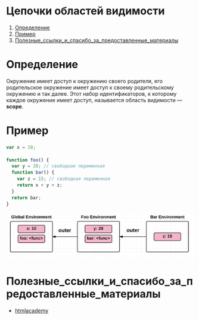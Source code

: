 # Цепочки областей видимости
1. [Определение](#Определение)
1. [Пример](#Пример)
1. [Полезные_ссылки_и_спасибо_за_предоставленные_материалы](#Полезные_ссылки_и_спасибо_за_предоставленные_материалы)


# Определение
Окружение имеет доступ к окружению своего родителя, его родительское окружение имеет доступ к своему родительскому окружению и так далее. Этот набор идентификаторов, к которому каждое окружение имеет доступ, называется область видимости — **scope**.

# Пример
```js
var x = 10;

function foo() {
  var y = 20; // свободная переменная
  function bar() {
    var z = 15; // свободная переменная
    return x + y + z;
  }
  return bar;
}
```
![ex.png](ex.png)

# Полезные_ссылки_и_спасибо_за_предоставленные_материалы
- [htmlacademy](https://htmlacademy.ru/blog/boost/frontend/lets-learn-javascript-closures)